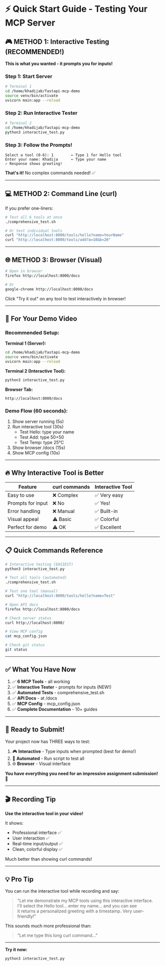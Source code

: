 # ⚡ Quick Start Guide - Testing Your MCP Server

## 🎮 METHOD 1: Interactive Testing (RECOMMENDED!)

**This is what you wanted - it prompts you for inputs!**

### Step 1: Start Server
```bash
# Terminal 1
cd /home/khadijab/fastapi-mcp-demo
source venv/bin/activate
uvicorn main:app --reload
```

### Step 2: Run Interactive Tester
```bash
# Terminal 2
cd /home/khadijab/fastapi-mcp-demo
python3 interactive_test.py
```

### Step 3: Follow the Prompts!
```
Select a tool (0-6): 1        ← Type 1 for Hello tool
Enter your name: Khadija      ← Type your name
✓ Response shows greeting!
```

**That's it!** No complex commands needed! ✅

---

## 💻 METHOD 2: Command Line (curl)

If you prefer one-liners:

```bash
# Test all 6 tools at once
./comprehensive_test.sh

# Or test individual tools
curl "http://localhost:8000/tools/hello?name=YourName"
curl "http://localhost:8000/tools/add?a=10&b=20"
```

---

## 🌐 METHOD 3: Browser (Visual)

```bash
# Open in browser
firefox http://localhost:8000/docs

# Or
google-chrome http://localhost:8000/docs
```

Click "Try it out" on any tool to test interactively in browser!

---

## 🎯 For Your Demo Video

### Recommended Setup:

**Terminal 1 (Server):**
```bash
cd /home/khadijab/fastapi-mcp-demo
source venv/bin/activate
uvicorn main:app --reload
```

**Terminal 2 (Interactive Tool):**
```bash
python3 interactive_test.py
```

**Browser Tab:**
```
http://localhost:8000/docs
```

### Demo Flow (60 seconds):
1. Show server running (5s)
2. Run interactive tool (30s)
   - Test Hello: type your name
   - Test Add: type 50+50
   - Test Temp: type 25°C
3. Show browser /docs (15s)
4. Show MCP config (10s)

---

## 🔥 Why Interactive Tool is Better

| Feature | curl commands | Interactive Tool |
|---------|--------------|------------------|
| Easy to use | ❌ Complex | ✅ Very easy |
| Prompts for input | ❌ No | ✅ Yes! |
| Error handling | ❌ Manual | ✅ Built-in |
| Visual appeal | ⚠️ Basic | ✅ Colorful |
| Perfect for demo | ⚠️ OK | ✅ Excellent |

---

## 📋 Quick Commands Reference

```bash
# Interactive testing (EASIEST)
python3 interactive_test.py

# Test all tools (automated)
./comprehensive_test.sh

# Test one tool (manual)
curl "http://localhost:8000/tools/hello?name=Test"

# Open API docs
firefox http://localhost:8000/docs

# Check server status
curl http://localhost:8000/

# View MCP config
cat mcp_config.json

# Check git status
git status
```

---

## ✅ What You Have Now

1. ✅ **6 MCP Tools** - all working
2. ✅ **Interactive Tester** - prompts for inputs (NEW!)
3. ✅ **Automated Tests** - comprehensive_test.sh
4. ✅ **API Docs** - at /docs
5. ✅ **MCP Config** - mcp_config.json
6. ✅ **Complete Documentation** - 10+ guides

---

## 🚀 Ready to Submit!

Your project now has THREE ways to test:
1. 🎮 **Interactive** - Type inputs when prompted (best for demo!)
2. 🤖 **Automated** - Run script to test all
3. 🌐 **Browser** - Visual interface

**You have everything you need for an impressive assignment submission!** 🎉

---

## 🎬 Recording Tip

**Use the interactive tool in your video!**

It shows:
- Professional interface ✅
- User interaction ✅
- Real-time input/output ✅
- Clean, colorful display ✅

Much better than showing curl commands!

---

## 💡 Pro Tip

You can run the interactive tool while recording and say:

> "Let me demonstrate my MCP tools using this interactive interface.  
> I'll select the Hello tool... enter my name... and you can see  
> it returns a personalized greeting with a timestamp. Very user-friendly!"

This sounds much more professional than:
> "Let me type this long curl command..."

---

**Try it now:**
```bash
python3 interactive_test.py
```


